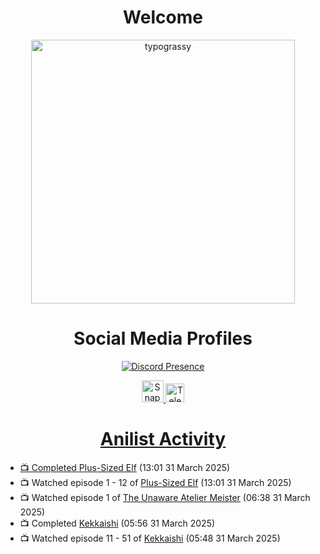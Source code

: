 <div align="center">

# Welcome
<a href="https://github.com/kawarimidoll/typograssy">
    <img alt="typograssy" src="https://typograssy.deno.dev/api?text=%E3%82%88%E3%81%86%E3%81%93%E3%81%9D%E3%81%BF%E3%81%AA%E3%81%95%E3%82%93%20-%20Sheby--&&l0=none&l1=82d9d0&l2=027353&l3=038c4c&l4=01402e&bg=none&frame=none&speed=100&comment=" width="421.99">
</a>

</div>

<div align="center">

# Social Media Profiles

[![Discord Presence](https://lanyard.cnrad.dev/api/612532963938271232)](https://discord.com/users/612532963938271232)


<a href="https://www.snapchat.com/add/a.sheby" title="Snapchat Profile">
    <img src="https://www.freepnglogos.com/uploads/snapchat-logo-png-0.png" width="35" alt="Snapchat Logo" />


<a href="https://t.me/ASheby" title="Telegram Profile">
    <img src="https://www.freepnglogos.com/uploads/telegram-logo-png-0.png" width="30" alt="Telegram Logo" />


</div>

<div align="center">

# Anilist Activity

</div>

<!-- ANILIST_ACTIVITY:start -->

-   📺 Completed [Plus-Sized Elf](https://anilist.co/anime/173388) (13:01 31 March 2025)
-   📺 Watched episode 1 - 12 of [Plus-Sized Elf](https://anilist.co/anime/173388) (13:01 31 March 2025)
-   📺 Watched episode 1 of [The Unaware Atelier Meister](https://anilist.co/anime/183133) (06:38 31 March 2025)
-   📺 Completed [Kekkaishi](https://anilist.co/anime/1606) (05:56 31 March 2025)
-   📺 Watched episode 11 - 51 of [Kekkaishi](https://anilist.co/anime/1606) (05:48 31 March 2025)

<!-- ANILIST_ACTIVITY:end -->
